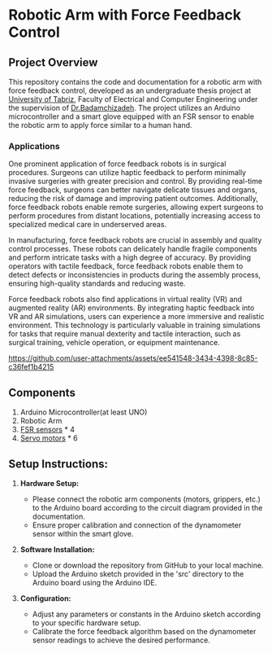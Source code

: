 # Robotic Arm with Force Feedback Control



## Project Overview

This repository contains the code and documentation for a robotic arm with force feedback control, developed as an undergraduate thesis project at [University of Tabriz](https://tabrizu.ac.ir/en), Faculty of Electrical and Computer Engineering under the supervision of [Dr.Badamchizadeh](https://scholar.google.com/citations?user=edtNtXAAAAAJ&hl=en). The project utilizes an Arduino microcontroller and a smart glove equipped with an FSR sensor to enable the robotic arm to apply force similar to a human hand.
### Applications 

 One prominent application of force feedback robots is in surgical procedures. Surgeons can utilize haptic feedback to perform minimally invasive surgeries with greater precision and control. By providing real-time force feedback, surgeons can better navigate delicate tissues and organs, reducing the risk of damage and improving patient outcomes. Additionally, force feedback robots enable remote surgeries, allowing expert surgeons to perform procedures from distant locations, potentially increasing access to specialized medical care in underserved areas.

In manufacturing, force feedback robots are crucial in assembly and quality control processes. These robots can delicately handle fragile components and perform intricate tasks with a high degree of accuracy. By providing operators with tactile feedback, force feedback robots enable them to detect defects or inconsistencies in products during the assembly process, ensuring high-quality standards and reducing waste.

Force feedback robots also find applications in virtual reality (VR) and augmented reality (AR) environments. By integrating haptic feedback into VR and AR simulations, users can experience a more immersive and realistic environment. This technology is particularly valuable in training simulations for tasks that require manual dexterity and tactile interaction, such as surgical training, vehicle operation, or equipment maintenance.


https://github.com/user-attachments/assets/ee541548-3434-4398-8c85-c36fef1b4215



## Components

1. Arduino Microcontroller(at least UNO)
2. Robotic Arm
3. [FSR sensors](https://www.amazon.com/Flexible-Resistors-Pressure-Compatible-microbit/dp/B08P8ZJ6KM/ref=sr_1_1?crid=1KHRGL5X0TVUJ&dib=eyJ2IjoiMSJ9.6ybxotGsCsxp8FxyL5e5-40k5xDhuIzEDWVSpX-RSSDTAhnEXbHKPzovYV4UPcNU.T0v7rWu6mG02m5Ld_45DwqRqr3NR29PGl4i74sZyq6I&dib_tag=se&keywords=fsr+sensor&qid=1725211210&sprefix=fsr+s%2Caps%2C293&sr=8-1) * 4 
4. [Servo motors](https://www.amazon.com/Miuzei-MG996R-Torque-Digital-Helicopter/dp/B0BZ4N367M/ref=sr_1_5?crid=2OBDSKIVTXU6K&dib=eyJ2IjoiMSJ9.H04An3S3wm6x0RUDr0virMG0F48JmxJ_VtqrtIOAsGeqnuu6cPx_y3PoNgJ_Ezi6hsyCx0FAtQsj8KclB8OGepWVMpm2Ccwt6W0h989P8edXsWwEV1FmIsJNuQJkNixAmdXfdX9KdMLkEdHTpHbjLr4SIgfBKxdYFqtgrz36zG6EwJJYtbA_2XOvbnJk3pJA3XtG_tl6V2P1ly1SLz_7ZXFMRTzIhQ9dnxF5MKxOvq4uSWGbVwhhk1o4BgOoWmhoLYnENefF07YaAeregMY_OtS7h7u9ZzuQsU9zRhYBSks.QJKESjWMaRz0y9q5GZ-b9r17GlAZdHDq7ojQVwXi5pw&dib_tag=se&keywords=servo%2Bmotor&qid=1725211297&sprefix=serv%2Caps%2C273&sr=8-5&th=1) * 6



## Setup Instructions:

1. **Hardware Setup:**
   - Please connect the robotic arm components (motors, grippers, etc.) to the Arduino board according to the circuit diagram provided in the documentation.
   - Ensure proper calibration and connection of the dynamometer sensor within the smart glove.

2. **Software Installation:**
   - Clone or download the repository from GitHub to your local machine.
   - Upload the Arduino sketch provided in the 'src' directory to the Arduino board using the Arduino IDE.

3. **Configuration:**
   - Adjust any parameters or constants in the Arduino sketch according to your specific hardware setup.
   - Calibrate the force feedback algorithm based on the dynamometer sensor readings to achieve the desired performance.





